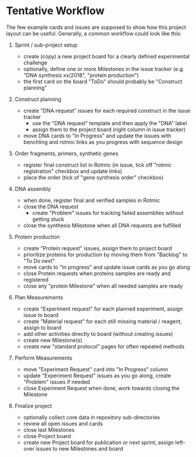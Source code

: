 # Tentative Workflow #

The few example cards and issues are supposed to show how this project layout can be useful. Generally, a common workflow could look like this:

  1. Sprint / sub-project setup
      - create (copy) a new project board for a clearly defined experimental challenge
      - optionally, define one or more Milestones in the issue tracker (e.g. "DNA synthesis xx/2018", "protein production")
      - the first card on the board "ToDo" should probably be "Construct planning"
      
  2. Construct planning
      - create "DNA request" issues for each required construct in the issue tracker
          - use the "DNA request" template and then apply the "DNA" label
          - assign them to the project board (right column in issue tracker)
      - move DNA cards to "In Progress" and update the issues with benchling and rotmic links as you progress with sequence design
     
  3. Order fragments, primers, synthetic genes
      - register final construct list in Rotmic (in issue, tick off "rotmic registration" checkbox and update links)
      - place the order (tick of "gene synthesis order" checkbox)
      
  4. DNA assembly
      - when done, register final and verified samples in Rotmic
      - close the DNA request
        - create "Problem" issues for tracking failed assemblies without getting stuck 
      - close the synthesis Milestone when all DNA requests are fulfilled
      
  5. Protein production
      - create "Protein request" issues, assign them to project board
      - prioritize proteins for production by moving them from "Backlog" to "To Do next"
      - move cards to "In progress" and update issue cards as you go along
      - close Protein requests when proteins samples are ready and registered
      - close any "protein Milestone" when all needed samples are ready
  
  6. Plan Measurements
      - create "Experiment request" for each planned experiment, assign issue to board
      - create "Material request" for each still missing material / reagent, assign to board
      - add other activities directly to board (without creating issues)
      - create new Milestone(s)
      - create new "standard protocol" pages for often repeated methods

  7. Perform Measurements
      - move "Experiment Request" card into "In Progress" column
      - update "Experiment Request" issues as you go along, create "Problem" issues if needed
      - close Experiment Request when done, work towards closing the Milestone
  
  8. Finalize project
      - optionally collect core data in repository sub-directories
      - review all open issues and cards
      - close last Milestones
      - close Project board
      - create new Project board for publication or next sprint, assign left-over issues to new Milestones and board
